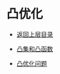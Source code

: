 # 凸优化

* [返回上层目录](../numerical-calculation-and-optimization.md)

* [凸集和凸函数](convex-set-and-convex-function/convex-set-and-convex-function.md)
* [凸优化问题](#凸优化问题)

